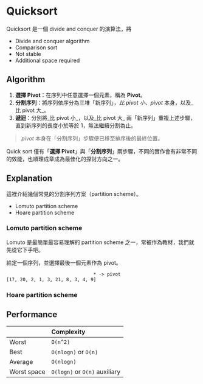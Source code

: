 # Quicksort

Quicksort 是一個 divide and conquer 的演算法，將

- Divide and conquer algorithm
- Comparison sort
- Not stable
- Additional space required

## Algorithm

1. **選擇 Pivot**：在序列中任意選擇一個元素，稱為 **Pivot**。
2. **分割序列**：將序列依序分為三堆「新序列」，_比 pivot 小_、_pivot_ 本身，以及_比 pivot 大_。
3. **遞迴**：分別將_比 pivot 小_，以及_比 pivot 大_ 兩「新序列」重複上述步驟，直到新序列的長度小於等於 1，無法繼續分割為止。

> _pivot_ 本身在「分割序列」步驟便已移至排序後的最終位置。

Quick sort 僅有「**選擇 Pivot**」與「**分割序列**」兩步驟，不同的實作會有非常不同的效能，也順理成章成為最佳化的探討方向之一。

## Explanation

這裡介紹幾個常見的分割序列方案（partition scheme）。

- Lomuto partition scheme
- Hoare partition scheme

### Lomuto partition scheme

Lomuto 是最簡單最容易理解的 partition scheme 之一，常被作為教材，我們就先從它下手吧。

給定一個序列，並選擇最後一個元素作為 pivot。

```
                                * -> pivot
[17, 20, 2, 1, 3, 21, 8, 3, 4, 9]
```

### Hoare partition scheme

## Performance

|              | Complexity                    |
| :----------- | :---------------------------- |
| Worst        | `O(n^2)`                      |
| Best         | `O(nlogn)` or `O(n)`          |
| Average      | `O(nlogn)`                    |
| Worst space  | `O(logn)` or `O(n)` auxiliary |
